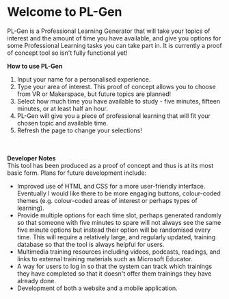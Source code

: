 # Welcome to PL-Gen
PL-Gen is a Professional Learning Generator that will take your topics of interest and the amount of time you have available, and give you options for some Professional Learning tasks you can take part in. It is currently a proof of concept tool so isn't fully functional yet!

<b>How to use PL-Gen</b>
<br>
<ol>
  <li>Input your name for a personalised experience.</li>
  <li>Type your area of interest. This proof of concept allows you to choose from VR or Makerspace, but future topics are planned!</li>
  <li>Select how much time you have available to study - five minutes, fifteen minutes, or at least half an hour.</li>
  <li>PL-Gen will give you a piece of professional learning that will fit your chosen topic and available time.</li>
  <li>Refresh the page to change your selections!</li>
</ol>
<br>
<br>
<b>Developer Notes</b>
<br>
This tool has been produced as a proof of concept and thus is at its most basic form. Plans for future development include:
<ul>
  <li>Improved use of HTML and CSS for a more user-friendly interface. Eventually I would like there to be more engaging buttons, colour-coded themes (e.g. colour-coded areas of interest or perhaps types of learning).</li>
  <li>Provide multiple options for each time slot, perhaps generated randomly so that someone with five minutes to spare will not always see the same five minute options but instead their option will be randomised every time. This will require a relatively large, and regularly updated, training database so that the tool is always helpful for users.</li>
  <li>Multimedia training resources including videos, podcasts, readings, and links to external training materials such as Microsoft Educator.</li>
  <li>A way for users to log in so that the system can track which trainings they have completed so that it doesn't offer them trainings they have already done.</li>
  <li>Development of both a website and a mobile application.</li>
</ul>
